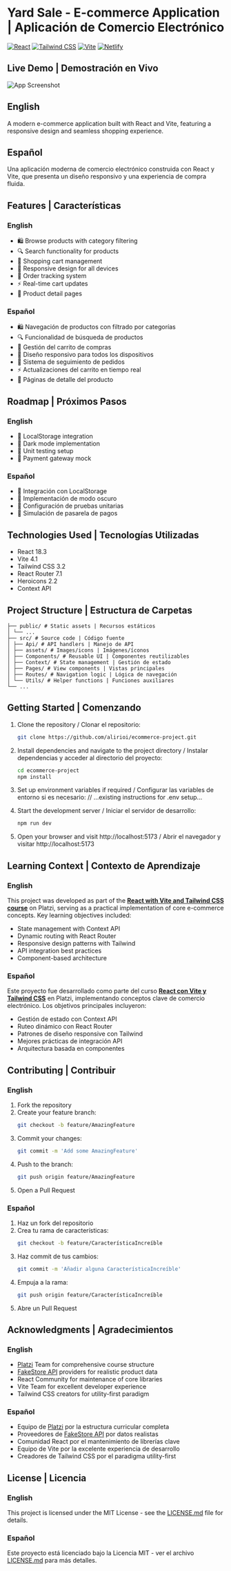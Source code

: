 # Yard Sale - E-commerce Application | Aplicación de Comercio Electrónico

[![React](https://img.shields.io/badge/React-18.3.1-61DAFB?logo=react&style=for-the-badge)](https://reactjs.org/)
[![Tailwind CSS](https://img.shields.io/badge/Tailwind-3.2.7-38B2AC?logo=tailwind-css&style=for-the-badge)](https://tailwindcss.com/)
[![Vite](https://img.shields.io/badge/Vite-4.1.0-B73BFE?logo=vite&style=for-the-badge)](https://vitejs.dev/)
[![Netlify](https://img.shields.io/badge/Deploy-Netlify-00C7B7?logo=netlify&style=for-the-badge)](https://alirioi-ecommerce-project.netlify.app)

## Live Demo | Demostración en Vivo

![App Screenshot](/screenshots/demo.gif)

## English

A modern e-commerce application built with React and Vite, featuring a responsive design and seamless shopping experience.

## Español

Una aplicación moderna de comercio electrónico construida con React y Vite, que presenta un diseño responsivo y una experiencia de compra fluida.

## Features | Características

### English

- 🛍️ Browse products with category filtering
- 🔍 Search functionality for products
- 🛒 Shopping cart management
- 📱 Responsive design for all devices
- 🔐 Order tracking system
- ⚡ Real-time cart updates
- 📄 Product detail pages

### Español

- 🛍️ Navegación de productos con filtrado por categorías
- 🔍 Funcionalidad de búsqueda de productos
- 🛒 Gestión del carrito de compras
- 📱 Diseño responsivo para todos los dispositivos
- 🔐 Sistema de seguimiento de pedidos
- ⚡ Actualizaciones del carrito en tiempo real
- 📄 Páginas de detalle del producto

## Roadmap | Próximos Pasos

### English

- 🚧 LocalStorage integration
- 🚧 Dark mode implementation
- 🚧 Unit testing setup
- 🚧 Payment gateway mock

### Español

- 🚧 Integración con LocalStorage
- 🚧 Implementación de modo oscuro
- 🚧 Configuración de pruebas unitarias
- 🚧 Simulación de pasarela de pagos

## Technologies Used | Tecnologías Utilizadas

- React 18.3
- Vite 4.1
- Tailwind CSS 3.2
- React Router 7.1
- Heroicons 2.2
- Context API

## Project Structure | Estructura de Carpetas

```
├── public/ # Static assets | Recursos estáticos
│ └── ...
├── src/ # Source code | Código fuente
│ ├── Api/ # API handlers | Manejo de API
│ ├── assets/ # Images/icons | Imágenes/íconos
│ ├── Components/ # Reusable UI | Componentes reutilizables
│ ├── Context/ # State management | Gestión de estado
│ ├── Pages/ # View components | Vistas principales
│ ├── Routes/ # Navigation logic | Lógica de navegación
│ └── Utils/ # Helper functions | Funciones auxiliares
└── ...
```

## Getting Started | Comenzando

1. Clone the repository / Clonar el repositorio:

   ```bash
   git clone https://github.com/alirioi/ecommerce-project.git
   ```

2. Install dependencies and navigate to the project directory / Instalar dependencias y acceder al directorio del proyecto:

   ```bash
   cd ecommerce-project
   npm install
   ```

3. Set up environment variables if required / Configurar las variables de entorno si es necesario:
   // ...existing instructions for .env setup...

4. Start the development server / Iniciar el servidor de desarrollo:

   ```bash
   npm run dev
   ```

5. Open your browser and visit http://localhost:5173 / Abrir el navegador y visitar http://localhost:5173

## Learning Context | Contexto de Aprendizaje

### English

This project was developed as part of the **[React with Vite and Tailwind CSS course](https://platzi.com/cursos/react-vite-tailwindcss/)** on Platzi, serving as a practical implementation of core e-commerce concepts. Key learning objectives included:

- State management with Context API
- Dynamic routing with React Router
- Responsive design patterns with Tailwind
- API integration best practices
- Component-based architecture

### Español

Este proyecto fue desarrollado como parte del curso **[React con Vite y Tailwind CSS](https://platzi.com/cursos/react-vite-tailwindcss/)** en Platzi, implementando conceptos clave de comercio electrónico. Los objetivos principales incluyeron:

- Gestión de estado con Context API
- Ruteo dinámico con React Router
- Patrones de diseño responsive con Tailwind
- Mejores prácticas de integración API
- Arquitectura basada en componentes

## Contributing | Contribuir

### English

1. Fork the repository
2. Create your feature branch:
   ```bash
   git checkout -b feature/AmazingFeature
   ```
3. Commit your changes:
   ```bash
   git commit -m 'Add some AmazingFeature'
   ```
4. Push to the branch:
   ```bash
   git push origin feature/AmazingFeature
   ```
5. Open a Pull Request

### Español

1. Haz un fork del repositorio
2. Crea tu rama de características:
   ```bash
   git checkout -b feature/CaracterísticaIncreíble
   ```
3. Haz commit de tus cambios:
   ```bash
   git commit -m 'Añadir alguna CaracterísticaIncreíble'
   ```
4. Empuja a la rama:
   ```bash
   git push origin feature/CaracterísticaIncreíble
   ```
5. Abre un Pull Request

## Acknowledgments | Agradecimientos

### English

- [Platzi](https://platzi.com) Team for comprehensive course structure
- [FakeStore API](https://fakestoreapi.com) providers for realistic product data
- React Community for maintenance of core libraries
- Vite Team for excellent developer experience
- Tailwind CSS creators for utility-first paradigm

### Español

- Equipo de [Platzi](https://platzi.com) por la estructura curricular completa
- Proveedores de [FakeStore API](https://fakestoreapi.com) por datos realistas
- Comunidad React por el mantenimiento de librerías clave
- Equipo de Vite por la excelente experiencia de desarrollo
- Creadores de Tailwind CSS por el paradigma utility-first

## License | Licencia

### English

This project is licensed under the MIT License - see the [LICENSE.md](LICENSE.md) file for details.

### Español

Este proyecto está licenciado bajo la Licencia MIT - ver el archivo [LICENSE.md](LICENSE.md) para más detalles.
